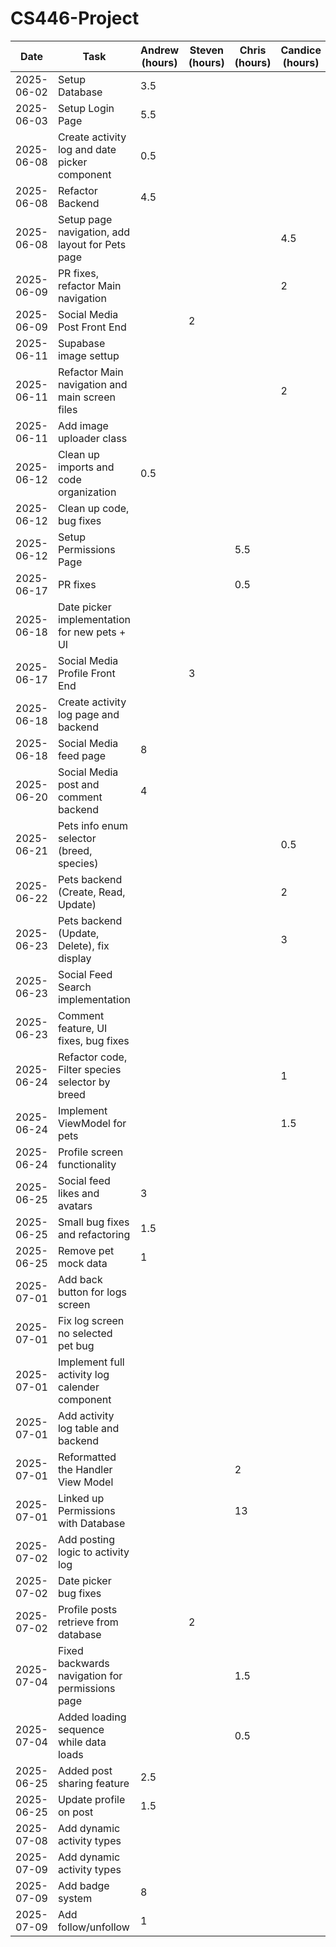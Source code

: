 # CS446-Project

| Date       | Task                                            | Andrew (hours) | Steven (hours) | Chris (hours) | Candice (hours) | Bowen (hours) | Ashwin (hours) |
|------------|-------------------------------------------------|----------------|----------------|---------------|-----------------|---------------|----------------|
| 2025-06-02 | Setup Database                                  | 3.5            |                |               |                 |               |                |
| 2025-06-03 | Setup Login Page                                | 5.5            |                |               |                 | 0.5           |                |
| 2025-06-08 | Create activity log and date picker component   | 0.5            |                |               |                 | 5.5           |                |
| 2025-06-08 | Refactor Backend                                | 4.5            |                |               |                 | 0.5           |                |
| 2025-06-08 | Setup page navigation, add layout for Pets page |                |                |               | 4.5             |               |                |
| 2025-06-09 | PR fixes, refactor Main navigation              |                |                |               | 2               |               |                |
| 2025-06-09 | Social Media Post Front End                     |                | 2              |               |                 |               |                |
| 2025-06-11 | Supabase image settup                           |                |                |               |                 |               | 2              |
| 2025-06-11 | Refactor Main navigation and main screen files  |                |                |               | 2               |               |                |
| 2025-06-11 | Add image uploader class                        |                |                |               |                 |               | 4              |
| 2025-06-12 | Clean up imports and code organization          | 0.5            |                |               |                 |               |                |
| 2025-06-12 | Clean up code, bug fixes                        |                |                |               |                 |               | 1              |
| 2025-06-12 | Setup Permissions Page                          |                |                | 5.5           |                 |               |                |
| 2025-06-17 | PR fixes                                        |                |                | 0.5           |                 |               |                |
| 2025-06-18 | Date picker implementation for new pets + UI    |                |                |               |                 |               | 4              |
| 2025-06-17 | Social Media Profile Front End                  |                | 3              |               |                 |               |                |
| 2025-06-18 | Create activity log page and backend            |                |                |               |                 | 7             |                |
| 2025-06-18 | Social Media feed page                          | 8              |                |               |                 |               |                |
| 2025-06-20 | Social Media post and comment backend           | 4              |                |               |                 |               |                |
| 2025-06-21 | Pets info enum selector (breed, species)        |                |                |               | 0.5             |               |                |
| 2025-06-22 | Pets backend (Create, Read, Update)             |                |                |               | 2               |               |                |
| 2025-06-23 | Pets backend (Update, Delete), fix display      |                |                |               | 3               |               |                |
| 2025-06-23 | Social Feed Search implementation               |                |                |               |                 |               | 3.5            |
| 2025-06-23 | Comment feature, UI fixes, bug fixes            |                |                |               |                 |               | 2.5            |
| 2025-06-24 | Refactor code, Filter species selector by breed |                |                |               | 1               |               |                |
| 2025-06-24 | Implement ViewModel for pets                    |                |                |               | 1.5             |               |                |
| 2025-06-24 | Profile screen functionality                    |                |                |               |                 |               | 1              |
| 2025-06-25 | Social feed likes and avatars                   | 3              |                |               |                 |               |                |
| 2025-06-25 | Small bug fixes and refactoring                 | 1.5            |                |               |                 |               |                |
| 2025-06-25 | Remove pet mock data                            | 1              |                |               |                 |               |                |
| 2025-07-01 | Add back button for logs screen                 |                |                |               |                 | 1             |                |
| 2025-07-01 | Fix log screen no selected pet bug              |                |                |               |                 | 0.5           |                |
| 2025-07-01 | Implement full activity log calender component  |                |                |               |                 |               | 6.5            |
| 2025-07-01 | Add activity log table and backend              |                |                |               |                 | 3             |                |
| 2025-07-01 | Reformatted the Handler View Model              |                |                | 2             |                 |               |                |                
| 2025-07-01 | Linked up Permissions with Database             |                |                | 13            |                 |               |                |
| 2025-07-02 | Add posting logic to activity log               |                |                |               |                 | 4             |                |
| 2025-07-02 | Date picker bug fixes                           |                |                |               |                 |               | 1              |
| 2025-07-02 | Profile posts retrieve from database            |                | 2              |               |                 |               |                |
| 2025-07-04 | Fixed backwards navigation for permissions page |                |                | 1.5           |                 |               |                |
| 2025-07-04 | Added loading sequence while data loads         |                |                | 0.5           |                 |               |                |
| 2025-06-25 | Added post sharing feature                      | 2.5            |                |               |                 |               |                |
| 2025-06-25 | Update profile on post                          | 1.5            |                |               |                 |               |                |
| 2025-07-08 | Add dynamic activity types                      |                |                |               |                 | 6             |                |
| 2025-07-09 | Add dynamic activity types                      |                |                |               |                 | 10            |                |
| 2025-07-09 | Add badge system                                | 8              |                |               |                 |               |                |
| 2025-07-09 | Add follow/unfollow                             | 1              |                |               |                 |               |                |

